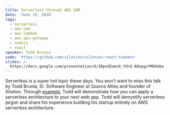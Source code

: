 ```yaml
---
title: Serverless through AWS SAM
date: 'June 19, 2018'
tags:
  - serverless
  - aws-sam
  - aws-lambda
  - aws-api-gateway
  - nodejs
  - react
speaker: Todd Brunia
code: 'https://github.com/xilution/xilution-react-todomvc'
slides: >-
  https://docs.google.com/presentation/d/1RpxSEoenX_YdrG-AOxpgvYMXHoke-Zsd91WF2MwVUkw/edit?usp=sharing
---
```


Serverless is a super hot topic these days.
You won’t want to miss this talk by Todd Brunia, Sr. Software Engineer at Source Allies and founder of Xilution.
Through [example](https://github.com/xilution/xilution-react-todomvc), Todd will demonstrate how you can apply a serverless architecture to your next web app.
Todd will demystify serverless jargon and share his experience building his startup entirely on AWS serverless architecture.

